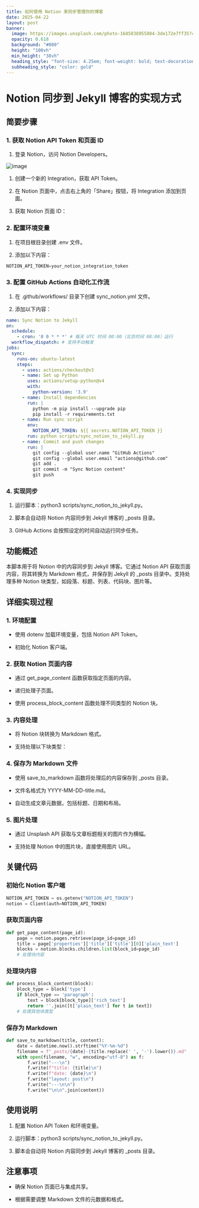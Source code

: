 ```yaml
---
title: 如何使用 Notion 来同步管理你的博客
date: 2025-04-22
layout: post
banner:
  image: https://images.unsplash.com/photo-1685038955804-3de172e7ff35?crop=entropy&cs=tinysrgb&fit=max&fm=jpg&ixid=M3w2OTIwMzJ8MHwxfHJhbmRvbXx8fHx8fHx8fDE3NDUzMTA0NjB8&ixlib=rb-4.0.3&q=80&w=1080
  opacity: 0.618
  background: "#000"
  height: "100vh"
  min_height: "38vh"
  heading_style: "font-size: 4.25em; font-weight: bold; text-decoration: underline"
  subheading_style: "color: gold"
---
```


# Notion 同步到 Jekyll 博客的实现方式

## 简要步骤

### 1. 获取 Notion API Token 和页面 ID

1. 登录 Notion，访问 Notion Developers。

![image](https://prod-files-secure.s3.us-west-2.amazonaws.com/a7a0cc5a-89b9-4cda-8686-1fba0ca52f40/d19c1afe-dea5-4312-9333-786b0ba83054/image.png?X-Amz-Algorithm=AWS4-HMAC-SHA256&X-Amz-Content-Sha256=UNSIGNED-PAYLOAD&X-Amz-Credential=ASIAZI2LB4663EFQNBCY%2F20250422%2Fus-west-2%2Fs3%2Faws4_request&X-Amz-Date=20250422T082739Z&X-Amz-Expires=3600&X-Amz-Security-Token=IQoJb3JpZ2luX2VjEEgaCXVzLXdlc3QtMiJHMEUCICuR%2Bp54eHT9%2Fl99BoOWIOdAPu9gFYPRREKeRXcy0GLeAiEAyvdqetl8fpUlUh5IohGTtDMoYdc4Bx5Dquz0zPqWUSoqiAQI0f%2F%2F%2F%2F%2F%2F%2F%2F%2F%2FARAAGgw2Mzc0MjMxODM4MDUiDCNB2ZvFjxjYbE%2F%2B3yrcA2RgbVLiqptCWNEkOJViedmC2kJltjdZwuERv3s2keeq6nK%2F0nZZtiGQdwzShN1%2BPiph%2BmWeGb9zsjK%2BNv5d1cTPF4v%2F4J%2BDEm5hfHTLGp9pyC%2BnKZFdU4cVrT5qwoZIly6Kd8ttWmFG45AtAvtjEMrsK55A6ZMx9M5MDjT21z1DhcBP44I20I5CEFA6VheynD9EZckIty5Dh18WsQzwXzDpHZ7XIDZ7qxiM5Q3R6aN72C0Ezt%2BVauY6nf1YHBzkiG5nxJXwbfJLyV5thcUWjJ%2FB5kdnrTBE38Kvgtx4%2B%2B6YjcmpmR0%2F3kWtBSvFvXVgK6SdFBNq39aceVeCfXI%2F%2BrN4F%2Fb9NppzUCfl0SkbBJkl0X%2BOOlCi1qKfx59ZrI473DcuyYHzsuioVJECvmQZaB7dbk%2BylBIVmW%2BV8NmGHi0W6Cze1Hx9lFNaKmsgqFnO50SoXeTDozqi6MYYAIYFfJ%2BLZ%2BP%2FNCOdtcP1%2Bw7aE153Ef6TdJNbu4GNOWluFiQ%2BM%2BbyenfKmxzXVdgeZ1cLvuZSxWF68mVbvmAI9NJ4DG0w8dLfe4rmdbQw8iYFAOPcTaZZSsZxDklXimb08t6Oetkgr1S2M9WiRR5k9%2FHHflge5eFZ0TN7eF1UfwCpMLqLncAGOqUB%2FbCB9n3RUIFyHRI1WbQ4%2BFDbkXzKtNozEf9iKl8ry9Z62GLxwyarB1j9BenGhAtatMY2UyosxZext2Hi6ddmqcljfRIim6Qoesz%2FjuLrvijWd3J4AqgI%2BzT0yPDwed3NmjfTeN%2FL%2BVZLfMbULFad7EpOzLWKBxDrinE%2BOYBWGWVOtghvZRwMbXPRJ0hMMwuoN%2FPNTP%2F8%2F8LRFHS%2B5rOsltAPkaNH&X-Amz-Signature=add26b1fd42f8923e19008a8480f2316270dcbcd32e9f8b0ce439595707a3a21&X-Amz-SignedHeaders=host&x-id=GetObject)

1. 创建一个新的 Integration，获取 API Token。

1. 在 Notion 页面中，点击右上角的「Share」按钮，将 Integration 添加到页面。

1. 获取 Notion 页面 ID：


### 2. 配置环境变量

1. 在项目根目录创建 .env 文件。

1. 添加以下内容：

```javascript
NOTION_API_TOKEN=your_notion_integration_token
```

### 3. 配置 GitHub Actions 自动化工作流

1. 在 .github/workflows/ 目录下创建 sync_notion.yml 文件。

1. 添加以下内容：

```yaml
name: Sync Notion to Jekyll
on:
  schedule:
    - cron: '0 0 * * *' # 每天 UTC 时间 00:00（北京时间 08:00）运行
  workflow_dispatch: # 支持手动触发
jobs:
  sync:
    runs-on: ubuntu-latest
    steps:
      - uses: actions/checkout@v3
      - name: Set up Python
        uses: actions/setup-python@v4
        with:
          python-version: '3.9'
      - name: Install dependencies
        run: |
          python -m pip install --upgrade pip
          pip install -r requirements.txt
      - name: Run sync script
        env:
          NOTION_API_TOKEN: ${{ secrets.NOTION_API_TOKEN }}
        run: python scripts/sync_notion_to_jekyll.py
      - name: Commit and push changes
        run: |
          git config --global user.name "GitHub Actions"
          git config --global user.email "actions@github.com"
          git add .
          git commit -m "Sync Notion content"
          git push
```

### 4. 实现同步

1. 运行脚本：python3 scripts/sync_notion_to_jekyll.py。

1. 脚本会自动将 Notion 内容同步到 Jekyll 博客的 _posts 目录。

1. GitHub Actions 会按照设定的时间自动运行同步任务。

## 功能概述

本脚本用于将 Notion 中的内容同步到 Jekyll 博客。它通过 Notion API 获取页面内容，将其转换为 Markdown 格式，并保存到 Jekyll 的 _posts 目录中。支持处理多种 Notion 块类型，如段落、标题、列表、代码块、图片等。

## 详细实现过程

### 1. 环境配置

- 使用 dotenv 加载环境变量，包括 Notion API Token。

- 初始化 Notion 客户端。

### 2. 获取 Notion 页面内容

- 通过 get_page_content 函数获取指定页面的内容。

- 递归处理子页面。

- 使用 process_block_content 函数处理不同类型的 Notion 块。

### 3. 内容处理

- 将 Notion 块转换为 Markdown 格式。

- 支持处理以下块类型：


### 4. 保存为 Markdown 文件

- 使用 save_to_markdown 函数将处理后的内容保存到 _posts 目录。

- 文件名格式为 YYYY-MM-DD-title.md。

- 自动生成文章元数据，包括标题、日期和布局。

### 5. 图片处理

- 通过 Unsplash API 获取与文章标题相关的图片作为横幅。

- 支持处理 Notion 中的图片块，直接使用图片 URL。

## 关键代码

### 初始化 Notion 客户端

```python
NOTION_API_TOKEN = os.getenv("NOTION_API_TOKEN")
notion = Client(auth=NOTION_API_TOKEN)
```

### 获取页面内容

```python
def get_page_content(page_id):
    page = notion.pages.retrieve(page_id=page_id)
    title = page['properties']['title']['title'][0]['plain_text']
    blocks = notion.blocks.children.list(block_id=page_id)
    # 处理块内容
```

### 处理块内容

```python
def process_block_content(block):
    block_type = block['type']
    if block_type == 'paragraph':
        text = block[block_type]['rich_text']
        return ''.join([t['plain_text'] for t in text])
    # 处理其他块类型
```

### 保存为 Markdown

```python
def save_to_markdown(title, content):
    date = datetime.now().strftime("%Y-%m-%d")
    filename = f"_posts/{date}-{title.replace(' ', '-').lower()}.md"
    with open(filename, "w", encoding="utf-8") as f:
        f.write("---\n")
        f.write(f"title: {title}\n")
        f.write(f"date: {date}\n")
        f.write("layout: post\n")
        f.write("---\n\n")
        f.write("\n\n".join(content))
```

## 使用说明

1. 配置 Notion API Token 和环境变量。

1. 运行脚本：python3 scripts/sync_notion_to_jekyll.py。

1. 脚本会自动将 Notion 内容同步到 Jekyll 博客的 _posts 目录。

## 注意事项

- 确保 Notion 页面已与集成共享。

- 根据需要调整 Markdown 文件的元数据和格式。